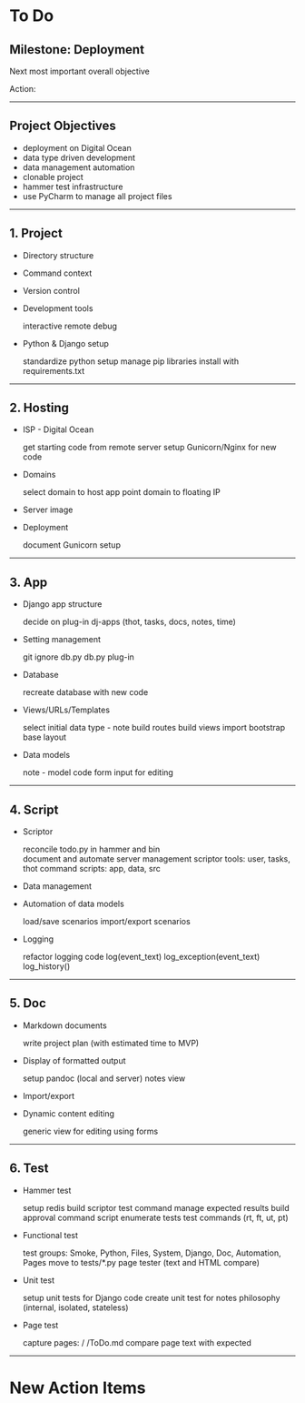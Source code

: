 # To Do

## Milestone:  Deployment 

Next most important overall objective

Action:


   

---

## Project Objectives

* deployment on Digital Ocean
* data type driven development
* data management automation
* clonable project
* hammer test infrastructure
* use PyCharm to manage all project files


---

## 1. Project

* Directory structure

* Command context

* Version control

* Development tools

    interactive remote debug

* Python & Django setup

    standardize python setup
    manage pip libraries
    install with requirements.txt

---

## 2. Hosting

* ISP - Digital Ocean

    get starting code from remote server
    setup Gunicorn/Nginx for new code

* Domains

    select domain to host app
    point domain to floating IP

* Server image

* Deployment

    document Gunicorn setup

---

## 3. App

* Django app structure

    decide on plug-in dj-apps (thot, tasks, docs, notes, time)

* Setting management

    git ignore db.py
    db.py plug-in

* Database

    recreate database with new code

* Views/URLs/Templates

    select initial data type - note
    build routes
    build views
    import bootstrap
    base layout

* Data models

    note - model code
    form input for editing

---

## 4. Script

* Scriptor

    reconcile todo.py in hammer and bin   
    document and automate server management
    scriptor tools: user, tasks, thot
    command scripts: app, data, src


* Data management


* Automation of data models

    load/save scenarios
    import/export scenarios

* Logging

    refactor logging code
    log(event_text)
    log_exception(event_text)
    log_history()

---

## 5. Doc

* Markdown documents

    write project plan (with estimated time to MVP)
        

* Display of formatted output

    setup pandoc (local and server)
    notes view

* Import/export

* Dynamic content editing

    generic view for editing using forms


---

## 6. Test

* Hammer test
    
    setup redis
    build scriptor test command
    manage expected results
    build approval command script
    enumerate tests
    test commands (rt, ft, ut, pt)
 
* Functional test

    test groups: 
        Smoke, Python, Files, System, Django, Doc, Automation, Pages
    move to tests/*.py
    page tester (text and HTML compare)
       
* Unit test

    setup unit tests for Django code
    create unit test for notes
    philosophy (internal, isolated, stateless)

* Page test

    capture pages: / /ToDo.md
    compare page text with expected
    

---

# New Action Items

